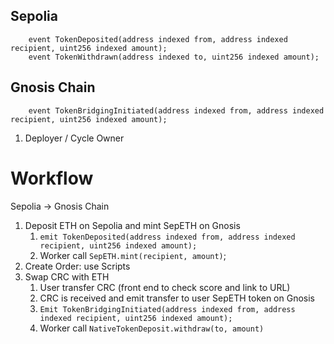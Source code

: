 ## Sepolia

```solidity
    event TokenDeposited(address indexed from, address indexed recipient, uint256 indexed amount);
    event TokenWithdrawn(address indexed to, uint256 indexed amount);
```

## Gnosis Chain

```solidity
    event TokenBridgingInitiated(address indexed from, address indexed recipient, uint256 indexed amount);

```

1. Deployer / Cycle Owner

# Workflow

Sepolia -> Gnosis Chain

1. Deposit ETH on Sepolia and mint SepETH on Gnosis
   1. `emit TokenDeposited(address indexed from, address indexed recipient, uint256 indexed amount);`
   2. Worker call `SepETH.mint(recipient, amount)`;
2. Create Order: use Scripts
3. Swap CRC with ETH
   1. User transfer CRC (front end to check score and link to URL)
   2. CRC is received and emit transfer to user SepETH token on Gnosis
   3. `Emit TokenBridgingInitiated(address indexed from, address indexed recipient, uint256 indexed amount);`
   4. Worker call `NativeTokenDeposit.withdraw(to, amount)`
